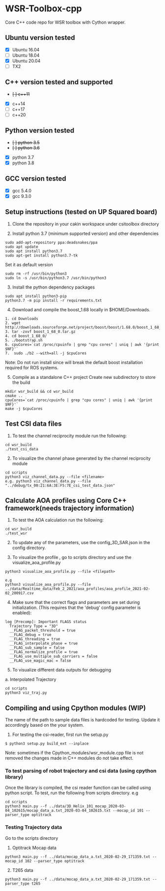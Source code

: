 # WSR-Toolbox-cpp
Core C++ code repo for WSR toolbox with Cython wrapper.

## Ubuntu version tested
- [x] Ubuntu 16.04
- [ ] Ubuntu 18.04
- [x] Ubuntu 20.04
- [ ] TX2

## C++ version tested and supported
- ~~[ ] c++11~~
- [x] c++14
- [ ] c++17
- [ ] c++20

## Python version tested
- ~~[ ] python 3.5~~
- ~~[ ] python 3.6~~
- [x] python 3.7
- [x] python 3.8

## GCC version tested
- [x] gcc 5.4.0
- [x] gcc 9.3.0

## Setup instructions (tested on UP Squared board)

1. Clone the repository in your cakin workspace under csitoolbox directory

2. Install python 3.7 (minimum supported version) and other dependencies
```
sudo add-apt-repository ppa:deadsnakes/ppa
sudo apt update
sudo apt install python3.7
sudo apt-get install python3.7-tk
```

Set it as default version
```
sudo rm -rf /usr/bin/python3
sudo ln -s /usr/bin/python3.7 /usr/bin/python3
```

3. Install the python dependency packages
```
sudo apt install python3-pip
python3.7 -m pip install -r requirements.txt
```

4. Download and compile the boost_1.68 locally in $HOME/Downloads.
```
1. cd Downloads
2. wget http://downloads.sourceforge.net/project/boost/boost/1.68.0/boost_1_68_0.tar.gz
3. tar -zxvf boost_1_68_0.tar.gz
4. cd boost_1_68_0/
5. ./bootstrap.sh
6. cpuCores=`cat /proc/cpuinfo | grep "cpu cores" | uniq | awk '{print $NF}'` 
7.  sudo ./b2 --with=all -j $cpuCores
```
Note: Do not run install since will break the default boost installation required for ROS systems. 


5. Compile as a standalone C++ project
Create new subdirectory to store the build 
```
mkdir wsr_build && cd wsr_build
cmake ..
cpuCores=`cat /proc/cpuinfo | grep "cpu cores" | uniq | awk '{print $NF}'`
make -j $cpuCores
```

## Test CSI data files
1. To test the channel reciprocity module run the following:
```
cd wsr_build
./test_csi_data
```

2. To visualize the channel phase generated by the channel reciprocity module

```
cd scripts
python3 viz_channel_data.py --file <filename>
e.g. python3 viz_channel_data.py --file "../debug/tx_00:21:6A:3E:F5:7E_csi_test_data.json"
```

## Calculate AOA profiles using Core C++ framework(needs trajectory information)
1. To test the AOA calculation run the following:
```
cd wsr_build
./test_wsr
```

2. To update any of the parameters, use the config_3D_SAR.json in the config directory.

3. To visualize the profile , go to scripts directory and use the visualize_aoa_profile.py
```
python3 visualize_aoa_profile.py --file <filepath>

e.g
python3 visualize_aoa_profile.py --file ../data/Realtime_data/Feb_2_2021/aoa_profiles/aoa_profile_2021-02-02_200917.csv
```

4. Make sure that the correct flags and parameters are set during initialization. (This requires that the 'debug' config parameter is enabled):
```
log [Precomp]: Important FLAGS status
  Trajectory Type = "3D"
  __FLAG_packet_threshold = true
  __FLAG_debug = true
  __FLAG_threading = true
  __FLAG_interpolate_phase = true
  __FLAG_sub_sample = false
  __FLAG_normalize_profile = true
  __FLAG_use_multiple_sub_carriers = false
  __FLAG_use_magic_mac = false

```

5. To visualize different data outputs for debugging

a. Interpolated Trajectory

```
cd scripts
python3 viz_traj.py
```

## Compiling and using Cpython modules (WIP)
The name of the path to sample data files is hardcoded for testing. Update it accordingly based on the your system.

1. For testing the csi-reader, first run the setup.py
```
$ python3 setup.py build_ext --inplace
```
Note: sometimes if the Cpython_modules/wsr_module.cpp file is not removed the changes made in C++ modules do not take effect.

### To test parsing of robot trajectory and csi data (using cpython library)
Once the library is compiled, the csi reader function can be called using python script. To test, run the following from scripts directory. e.g

```
cd scripts
python3 main.py --f ../data/3D_Helix_101_mocap_2020-03-04_102615/mocap_data_a.txt_2020-03-04_102615.txt --mocap_id 101 --parser_type optitrack
```

### Testing Trajectory data
Go to the scripts directory

1. Optitrack Mocap data
```
python3 main.py --f ../data/mocap_data_a.txt_2020-02-29_171359.txt --mocap_id 102 --parser_type optitrack
```

2. T265 data
```
python3 main.py --f ../data/mocap_data_a.txt_2020-02-29_171359.txt --parser_type t265
```
